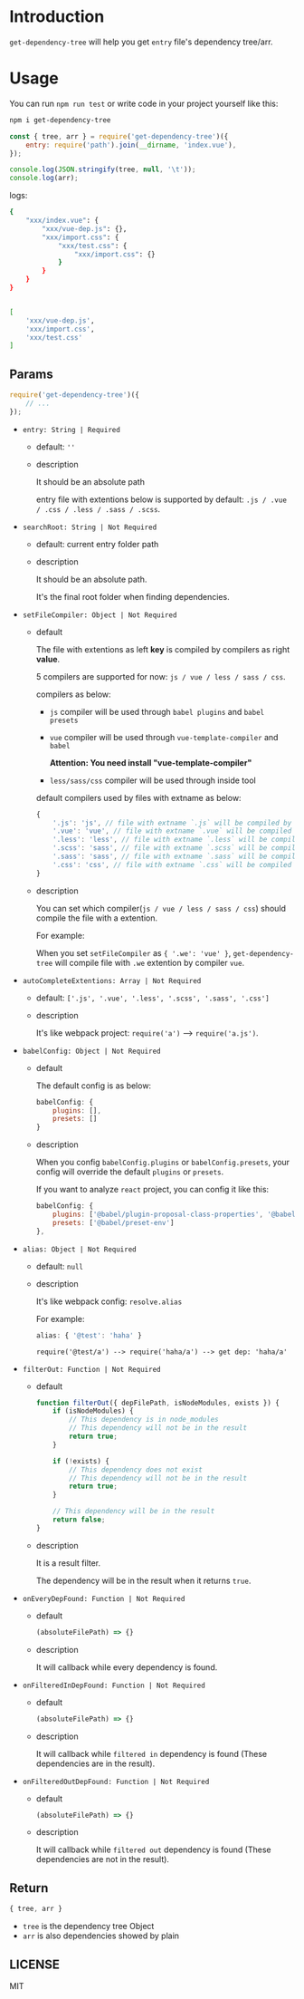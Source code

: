 # Introduction

`get-dependency-tree` will help you get `entry` file's dependency tree/arr.

# Usage

You can run `npm run test` or write code in your project yourself like this:

```bash
npm i get-dependency-tree
```

```js
const { tree, arr } = require('get-dependency-tree')({
    entry: require('path').join(__dirname, 'index.vue'),
});

console.log(JSON.stringify(tree, null, '\t'));
console.log(arr);
```

logs:

```bash
{
    "xxx/index.vue": {
        "xxx/vue-dep.js": {},
        "xxx/import.css": {
            "xxx/test.css": {
                "xxx/import.css": {}
            }
        }
    }
}


[ 
    'xxx/vue-dep.js',
    'xxx/import.css',
    'xxx/test.css' 
]
```

## Params

```js
require('get-dependency-tree')({
    // ...
});
```

+   `entry: String | Required`
    +   default: `''`
    +   description

        It should be an absolute path
        
        entry file with extentions below is supported by default: `.js / .vue / .css / .less / .sass / .scss`.

+   `searchRoot: String | Not Required`
    +   default: current entry folder path
    +   description

        It should be an absolute path.
        
        It's the final root folder when finding dependencies.

+   `setFileCompiler: Object | Not Required`

    +   default

        The file with extentions as left **key** is compiled by compilers as right **value**.

        5 compilers are supported for now: `js / vue / less / sass / css`.

        compilers as below:

        +   `js` compiler will be used through `babel plugins` and `babel presets`
        +   `vue` compiler will be used through `vue-template-compiler` and `babel`

            **Attention: You need install "vue-template-compiler"**
        +   `less/sass/css` compiler will be used through inside tool

        default compilers used by files with extname as below:

        ```js
        {
            '.js': 'js', // file with extname `.js` will be compiled by compiler `js`
            '.vue': 'vue', // file with extname `.vue` will be compiled by compiler `vue`
            '.less': 'less', // file with extname `.less` will be compiled by compiler `less`
            '.scss': 'sass', // file with extname `.scss` will be compiled by compiler `sass`
            '.sass': 'sass', // file with extname `.sass` will be compiled by compiler `sass`
            '.css': 'css', // file with extname `.css` will be compiled by compiler `css`
        }
        ```

    +   description

        You can set which compiler(`js / vue / less / sass / css`) should compile the file with a extention.

        For example:

        When you set `setFileCompiler` as `{ '.we': 'vue' }`, `get-dependency-tree` will compile file with `.we` extention by compiler `vue`.
        
+   `autoCompleteExtentions: Array | Not Required`
    +   default: `['.js', '.vue', '.less', '.scss', '.sass', '.css']`
    +   description

        It's like webpack project: `require('a')` --> `require('a.js')`.

+   `babelConfig: Object | Not Required`

    +   default

        The default config is as below:

        ```js
        babelConfig: {
            plugins: [],
            presets: []
        }
        ```
    
    +   description

        When you config `babelConfig.plugins` or `babelConfig.presets`, your config will override the default `plugins` or `presets`.

        If you want to analyze `react` project, you can config it like this:

        ```js
        babelConfig: {
            plugins: ['@babel/plugin-proposal-class-properties', '@babel/plugin-transform-react-jsx'],
            presets: ['@babel/preset-env']
        },
        ```
        
+   `alias: Object | Not Required`
    +   default: `null`
    +   description

        It's like webpack config: `resolve.alias`
        
        For example: 
        
        ```js
        alias: { '@test': 'haha' }
        ``` 
        
        `require('@test/a') --> require('haha/a') --> get dep: 'haha/a'`
        
+   `filterOut: Function | Not Required`
    +   default

        ```js
        function filterOut({ depFilePath, isNodeModules, exists }) {
            if (isNodeModules) {
                // This dependency is in node_modules
                // This dependency will not be in the result
                return true;
            }
    
            if (!exists) {
                // This dependency does not exist
                // This dependency will not be in the result
                return true;
            }
    
            // This dependency will be in the result
            return false;
        }
        ```
        
    +   description

        It is a result filter.
        
        The dependency will be in the result when it returns `true`.
        
+   `onEveryDepFound: Function | Not Required`
    +   default

        ```js
        (absoluteFilePath) => {}
        ```
        
    +   description

        It will callback while every dependency is found.

+   `onFilteredInDepFound: Function | Not Required`
    +   default

        ```js
        (absoluteFilePath) => {}
        ```
        
    +   description

        It will callback while `filtered in` dependency is found (These dependencies are in the result).
        
+   `onFilteredOutDepFound: Function | Not Required`
    +   default

        ```js
        (absoluteFilePath) => {}
        ```
        
    +   description

        It will callback while `filtered out` dependency is found (These dependencies are not in the result).

## Return

```js
{ tree, arr }
```

+   `tree` is the dependency tree Object
+   `arr` is also dependencies showed by plain

## LICENSE

MIT